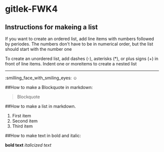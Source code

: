 # gitlek-FWK4

## Instructions for makeing a list
If you want to create an ordered list, add line items with numbers followed by periodes. The numbers don't have to be in numerical order, but the list should start with the number one

To create an unordered list, add dashes (-), asterisks (*), or plus signs (+) in front of line items. Indent one or moreitems to create a nested list 
__________________________________________________________________________________________________________
:smilling_face_with_smiling_eyes:
:relaxed:



##How to make a Blockquote in markdown:

>Blockquote

##How to make a list in markdown.

1. First item
2. Second item
3. Third item

##How to make text in bold and italic:

**bold text**
*italicized text*

